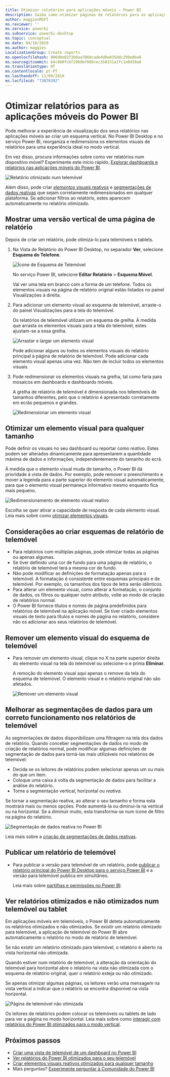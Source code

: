 ```yaml
---
title: Otimizar relatórios para aplicações móveis – Power BI
description: Saiba como otimizar páginas de relatórios para as aplicações móveis do Power BI ao criar uma versão vertical do relatório especificamente para telemóveis e tablets.
author: maggiesMSFT
ms.reviewer: ''
ms.service: powerbi
ms.subservice: powerbi-desktop
ms.topic: conceptual
ms.date: 04/18/2019
ms.author: maggies
LocalizationGroup: Create reports
ms.openlocfilehash: 006d0e02f3b0aa7860cade4d8e035ddc299e8ba8
ms.sourcegitcommit: 64c860fcbf2969bf089cec358331a1fc1e0d39a8
ms.translationtype: HT
ms.contentlocale: pt-PT
ms.lasthandoff: 11/09/2019
ms.locfileid: "73878392"
---
```

# <a name="optimize-reports-for-the-power-bi-mobile-apps"></a>Otimizar relatórios para as aplicações móveis do Power BI
Pode melhorar a experiência de visualização dos seus relatórios nas aplicações móveis ao criar um esquema vertical. No Power BI Desktop e no serviço Power BI, reorganiza e redimensiona os elementos visuais de relatórios para uma experiência ideal no modo vertical.  

Em vez disso, procura informações sobre como ver relatórios num dispositivo móvel? Experimente este início rápido, [Explorar dashboards e relatórios nas aplicações móveis do Power BI](consumer/mobile/mobile-apps-quickstart-view-dashboard-report.md).

![Relatório otimizado num telemóvel](media/desktop-create-phone-report/desktop-create-phone-report-1.png)

Além disso, pode criar [*elementos visuais* reativos](#optimize-a-visual-for-any-size) e [segmentações de dados reativas](#enhance-slicers-to-work-well-in-phone-reports) que sejam corretamente redimensionados em qualquer plataforma. Se adicionar filtros ao relatório, estes aparecem automaticamente no relatório otimizado.

## <a name="lay-out-a-portrait-version-of-a-report-page"></a>Mostrar uma versão vertical de uma página de relatório

Depois de criar um relatório, pode otimizá-lo para telemóveis e tablets.

1. Na Vista de Relatório do Power BI Desktop, no separador **Ver**, selecione **Esquema do Telefone**.  
   
    ![Ícone de Esquema de Telemóvel](media/desktop-create-phone-report/desktop-create-phone-report-3.png)
   
    No serviço Power BI, selecione **Editar Relatório** > **Esquema Móvel**.

    Vai ver uma tela em branco com a forma de um telefone. Todos os elementos visuais na página de relatório original estão listados no painel Visualizações à direita.

3. Para adicionar um elemento visual ao esquema de telemóvel, arraste-o do painel Visualizações para a tela do telemóvel.
   
    Os relatórios de telemóvel utilizam um esquema de grelha. À medida que arrasta os elementos visuais para a tela do telemóvel, estes ajustam-se a essa grelha.
   
    ![Arrastar e largar um elemento visual](media/desktop-create-phone-report/desktop-create-phone-report-4.gif)
   
    Pode adicionar alguns ou todos os elementos visuais do relatório principal à página de relatório de telemóvel. Pode adicionar cada elemento visual apenas uma vez. Não tem de incluir todos os elementos visuais.

4. Pode redimensionar os elementos visuais na grelha, tal como faria para mosaicos em dashboards e dashboards móveis.
   
   A grelha de relatório de telemóvel é dimensionada nos telemóveis de tamanhos diferentes, pelo que o relatório é apresentado corretamente em ecrãs pequenos e grandes.
   
   ![Redimensionar um elemento visual](media/desktop-create-phone-report/desktop-create-phone-report-5.gif)

## <a name="optimize-a-visual-for-any-size"></a>Otimizar um elemento visual para qualquer tamanho
Pode definir os visuais no seu dashboard ou reportar como *reativo*. Estes podem ser alterados dinamicamente para apresentarem a quantidade máxima de dados e informações, independentemente do tamanho do ecrã. 

À medida que o elemento visual muda de tamanho, o Power BI dá prioridade à vista de dados. Por exemplo, pode remover o preenchimento e mover a legenda para a parte superior do elemento visual automaticamente, para que o elemento visual permaneça informativo mesmo enquanto fica mais pequeno.

![Redimensionamento de elemento visual reativo](media/desktop-create-phone-report/desktop-create-phone-report-6.gif)

Escolha se quer ativar a capacidade de resposta de cada elemento visual. Leia mais sobre como [otimizar elementos visuais](visuals/desktop-create-responsive-visuals.md).

## <a name="considerations-when-creating-phone-report-layouts"></a>Considerações ao criar esquemas de relatório de telemóvel
* Para relatórios com múltiplas páginas, pode otimizar todas as páginas ou apenas algumas. 
* Se tiver definido uma cor de fundo para uma página de relatório, o relatório de telemóvel terá a mesma cor de fundo.
* Não pode modificar as definições de formatação apenas para o telemóvel. A formatação é consistente entre esquemas principais e de telemóvel. Por exemplo, os tamanhos dos tipos de letra serão idênticos.
* Para alterar um elemento visual, como alterar a formatação, o conjunto de dados, os filtros ou qualquer outro atributo, volte ao modo de criação de relatórios normal.
* O Power BI fornece títulos e nomes de página predefinidos para relatórios de telemóvel na aplicação móvel. Se tiver criado elementos visuais de texto para títulos e nomes de página no relatório, considere não os adicionar aos seus relatórios de telemóvel.     

## <a name="remove-a-visual-from-the-phone-layout"></a>Remover um elemento visual do esquema de telemóvel
* Para remover um elemento visual, clique no X na parte superior direita do elemento visual na tela do telemóvel ou selecione-o e prima **Eliminar**.
  
   A remoção do elemento visual aqui apenas o remove da tela do esquema de telemóvel. O elemento visual e o relatório original não são afetados.
  
   ![Remover um elemento visual](media/desktop-create-phone-report/desktop-create-phone-report-7.gif)

## <a name="enhance-slicers-to-work-well-in-phone-reports"></a>Melhorar as segmentações de dados para um correto funcionamento nos relatórios de telemóvel
As segmentações de dados disponibilizam uma filtragem na tela dos dados de relatório. Quando conceber segmentações de dados no modo de criação de relatórios normal, pode modificar algumas definições de segmentação de dados para torná-las mais utilizáveis nos relatórios de telemóvel:

* Decida se os leitores de relatórios podem selecionar apenas um ou mais do que um item.
* Coloque uma caixa à volta da segmentação de dados para facilitar a análise do relatório.
* Torne a segmentação vertical, horizontal ou *reativa*. 

Se tornar a segmentação reativa, ao alterar o seu tamanho e forma esta mostrará mais ou menos opções. Pode aumentá-la ou diminui-la na vertical ou na horizontal. Se a diminuir muito, esta transforma-se num ícone de filtro na página do relatório. 

![Segmentação de dados reativa no Power BI](media/desktop-create-phone-report/desktop-create-phone-report-8.png)

Leia mais sobre a [criação de segmentações de dados reativas](power-bi-slicer-filter-responsive.md).

## <a name="publish-a-phone-report"></a>Publicar um relatório de telemóvel
* Para publicar a versão para telemóvel de um relatório, pode [publicar o relatório principal do Power BI Desktop para o serviço Power BI](desktop-upload-desktop-files.md) e a versão para telemóvel publica em simultâneo.
  
    Leia mais sobre [partilhas e permissões no Power BI](service-how-to-collaborate-distribute-dashboards-reports.md).

## <a name="view-optimized-and-unoptimized-reports-on-a-phone-or-tablet"></a>Ver relatórios otimizados e não otimizados num telemóvel ou tablet
Em aplicações móveis em telemóveis, o Power BI deteta automaticamente os relatórios otimizados e não otimizados. Se existir um relatório otimizado para telemóvel, a aplicação de telemóvel do Power BI abre automaticamente o relatório no modo de relatório de telemóvel.

Se não existir um relatório otimizado para telemóvel, o relatório é aberto na vista horizontal não otimizada.  

Quando estiver num relatório de telemóvel, a alteração da orientação do telemóvel para horizontal abre o relatório na vista não otimizada com o esquema de relatório original, quer o relatório esteja ou não otimizado.

Se apenas otimizar algumas páginas, os leitores verão uma mensagem na vista vertical a indicar que o relatório se encontra disponível na vista horizontal.

![Página de telemóvel não otimizada](media/desktop-create-phone-report/desktop-create-phone-report-9.png)

Os leitores de relatórios podem colocar os telemóveis ou tablets de lado para ver a página no modo horizontal. Leia mais sobre como [interagir com relatórios do Power BI otimizados para o modo vertical](consumer/mobile/mobile-apps-view-phone-report.md).

## <a name="next-steps"></a>Próximos passos
* [Criar uma vista de telemóvel de um dashboard no Power BI](service-create-dashboard-mobile-phone-view.md)
* [Ver relatórios do Power BI otimizados para o seu telemóvel](consumer/mobile/mobile-apps-view-phone-report.md)
* [Criar elementos visuais reativos otimizados para qualquer tamanho](visuals/desktop-create-responsive-visuals.md)
* Mais perguntas? [Experimente perguntar à Comunidade do Power BI](https://community.powerbi.com/)


